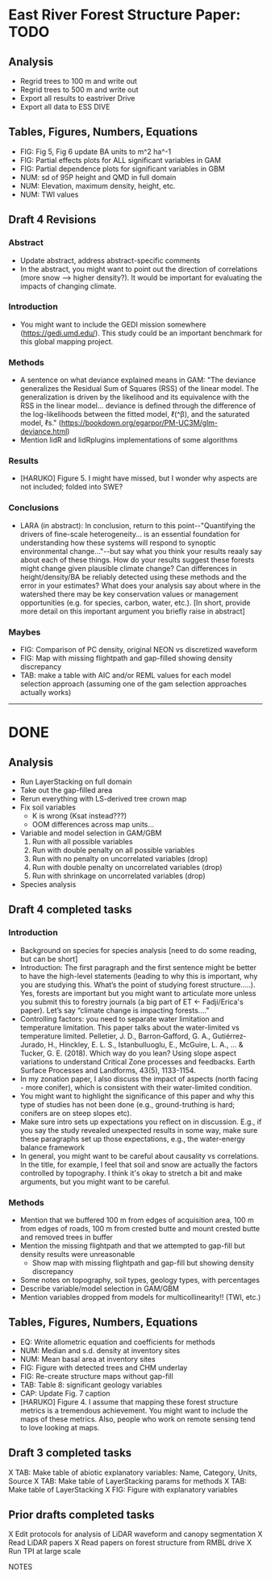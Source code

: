 # East River Forest Structure Paper: TODO

## Analysis
- Regrid trees to 100 m and write out
- Regrid trees to 500 m and write out
- Export all results to eastriver Drive
- Export all data to ESS DIVE

## Tables, Figures, Numbers, Equations
- FIG: Fig 5, Fig 6 update BA units to m^2 ha^-1
- FIG: Partial effects plots for ALL significant variables in GAM
- FIG: Partial dependence plots for significant variables in GBM
- NUM: sd of 95P height and QMD in full domain
- NUM: Elevation, maximum density, height, etc.
- NUM: TWI values 

## Draft 4 Revisions

### Abstract
- Update abstract, address abstract-specific comments
- In the abstract, you might want to point out the direction of correlations (more snow --> higher density?). It would be important for evaluating the impacts of changing climate. 

### Introduction
- You might want to include the GEDI mission somewhere (https://gedi.umd.edu/). This study could be an important benchmark for this global mapping project. 
	
### Methods
- A sentence on what deviance explained means in GAM:
	"The deviance generalizes the Residual Sum of Squares (RSS) of the linear model. The generalization is driven by the likelihood and its equivalence with the RSS in the linear model... deviance is defined through the difference of the log-likelihoods between the fitted model, ℓ(^β), and the saturated model, ℓs." (https://bookdown.org/egarpor/PM-UC3M/glm-deviance.html)
- Mention lidR and lidRplugins implementations of some algorithms

### Results
- [HARUKO] Figure 5. I might have missed, but I wonder why aspects are not included; folded into SWE? 

### Conclusions
- LARA (in abstract): In conclusion, return to this point--"Quantifying the drivers of fine-scale heterogeneity... is an essential foundation for understanding how these systems will respond to synoptic environmental change..."--but say what you think your results reaaly say about each of these things. How do your results suggest these forests might change given plausible climate change? Can differences in height/density/BA be reliably detected using these methods and the error in your estimates? What does your analysis say about where in the watershed there may be key conservation values or management opportunities (e.g. for species, carbon, water, etc.). [In short, provide more detail on this important argument you briefly raise in abstract]

### Maybes
- FIG: Comparison of PC density, original NEON vs discretized waveform
- FIG: Map with missing flightpath and gap-filled showing density discrepancy
- TAB: make a table with AIC and/or REML values for each model selection approach (assuming one of the gam selection approaches actually works)


---

# DONE

## Analysis
- Run LayerStacking on full domain
- Take out the gap-filled area
- Rerun everything with LS-derived tree crown map
- Fix soil variables
	- K is wrong (Ksat instead???)
	- OOM differences across map units... 
- Variable and model selection in GAM/GBM
	1. Run with all possible variables
	2. Run with double penalty on all possible variables
	3. Run with no penalty on uncorrelated variables (drop)
	4. Run with double penalty on uncorrelated variables (drop)
	5. Run with shrinkage on uncorrelated variables (drop)
- Species analysis

## Draft 4 completed tasks

### Introduction
- Background on species for species analysis [need to do some reading, but can be short]
- Introduction: The first paragraph and the first sentence might be better to have the high-level statements (leading to why this is important, why you are studying this. What’s the point of studying forest structure..…). Yes, forests are important but you might want to articulate more unless you submit this to forestry journals (a big part of ET <- Fadji/Erica's paper). Let’s say “climate change is impacting forests….”
- Controlling factors: you need to separate water limitation and temperature limitation. This paper talks about the water-limited vs temperature limited. Pelletier, J. D., Barron‐Gafford, G. A., Gutiérrez‐Jurado, H., Hinckley, E. L. S., Istanbulluoglu, E., McGuire, L. A., ... & Tucker, G. E. (2018). Which way do you lean? Using slope aspect variations to understand Critical Zone processes and feedbacks. Earth Surface Processes and Landforms, 43(5), 1133-1154.
- In my zonation paper, I also discuss the impact of aspects (north facing - more conifer), which is consistent with their water-limited condition. 
- You might want to highlight the significance of this paper and why this type of studies has not been done (e.g., ground-truthing is hard; conifers are on steep slopes etc). 
- Make sure intro sets up expectations you reflect on in discussion. E.g., if you say the study revealed unexpected results in some way, make sure these paragraphs set up those expectations, e.g., the water-energy balance framework
- In general, you might want to be careful about causality vs correlations. In the title, for example, I feel that soil and snow are actually the factors controlled by topography. I think it's okay to stretch a bit and make arguments, but you might want to be careful. 


### Methods
- Mention that we buffered 100 m from edges of acquisition area, 100 m from edges of roads, 100 m from crested butte and mount crested butte and removed trees in buffer
- Mention the missing flightpath and that we attempted to gap-fill but density results were unreasonable
	- Show map with missing flightpath and gap-fill but showing density discrepancy
- Some notes on topography, soil types, geology types, with percentages
- Describe variable/model selection in GAM/GBM
- Mention variables dropped from models for multicollinearity!! (TWI, etc.)

## Tables, Figures, Numbers, Equations
- EQ: Write allometric equation and coefficients for methods
- NUM: Median and s.d. density at inventory sites
- NUM: Mean basal area at inventory sites
- FIG: Figure with detected trees and CHM underlay
- FIG: Re-create structure maps without gap-fill
- TAB: Table 8: significant geology variables
- CAP: Update Fig. 7 caption
- [HARUKO] Figure 4. I assume that mapping these forest structure metrics is a tremendous achievement. You might want to include the maps of these metrics. Also, people who work on remote sensing tend to love looking at maps. 


## Draft 3 completed tasks
X TAB: Make table of abiotic explanatory variables: Name, Category, Units, Source
X TAB: Make table of LayerStacking params for methods
X TAB: Make table of LayerStacking
X FIG: Figure with explanatory variables

## Prior drafts completed tasks
X Edit protocols for analysis of LiDAR waveform and canopy segmentation
X Read LiDAR papers
X Read papers on forest structure from RMBL drive
X Run TPI at large scale



NOTES